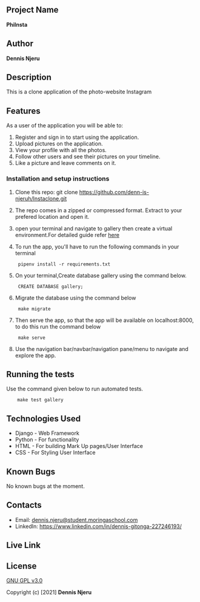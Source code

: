 ## Project Name
**PhiInsta**

## Author 
**Dennis Njeru**


## Description
This is a clone application of the photo-website Instagram

## Features
As a user of the application you will be able to:
1. Register and sign in to start using the application.
2. Upload pictures on the application.
3. View your profile with all the photos.
4. Follow other users and see their pictures on your timeline.
5. Like a picture and leave comments on it.


### Installation and setup instructions
1. Clone this repo: git clone https://github.com/denn-is-njeruh/Instaclone.git
2. The repo comes in a zipped or compressed format. Extract to your prefered location and open it.
3. open your terminal and navigate to gallery then create a virtual environment.For detailed guide refer  [here](https://realpython.com/pipenv-guide/)
3. To run the app, you'll have to run the following commands in your terminal

        pipenv install -r requirements.txt

4. On your terminal,Create database gallery using the command below.

        CREATE DATABASE gallery;

5. Migrate the database using the command below

        make migrate

6. Then serve the app, so that the app will be available on localhost:8000, to do this run the command below

        make serve
7. Use the navigation bar/navbar/navigation pane/menu to navigate and explore the app.


## Running the tests
Use the command given below to run automated tests.

        make test gallery


## Technologies Used
* Django - Web Framework
* Python - For functionality
* HTML - For building Mark Up pages/User Interface
* CSS - For Styling User Interface


## Known Bugs
No known bugs at the moment.


## Contacts
* Email: dennis.njeru@student.moringaschool.com 
* LinkedIn: https://www.linkedin.com/in/dennis-gitonga-227246193/

## Live Link



## License 
[GNU GPL v3.0](./LICENSE)


Copyright (c) [2021] **Dennis Njeru**
